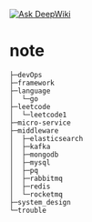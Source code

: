 
[![Ask DeepWiki](https://deepwiki.com/badge.svg)](https://deepwiki.com/dongowu/note)
# note
```
├─devOps
├─framework
├─language
│  └─go
├─leetcode
│  └─leetcode1
├─micro-service
├─middleware
│  ├─elasticsearch
│  ├─kafka
│  ├─mongodb
│  ├─mysql
│  ├─pq
│  ├─rabbitmq
│  ├─redis
│  └─rocketmq
├─system_design
└─trouble
```